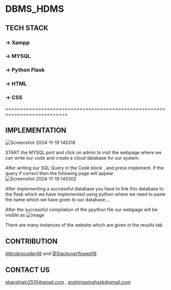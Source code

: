# DBMS_HDMS

## TECH STACK
### -> Xampp 
### -> MYSQL
### -> Python Flask

### -> HTML
### -> CSS
===========================================================================

## IMPLEMENTATION
  ![Screenshot 2024-11-19 145318](https://github.com/user-attachments/assets/f2ca9a5c-e9fc-4abf-bb37-c9e6ae0dc9c7)

  START the MYSQL port and click on admin to visit the webpage where we can write our code and create a cloud database for our system.
  
  
  After writing our SQL Query in the Code block , and press implement. If the query if correct then the following page will appear.
  ![Screenshot 2024-11-19 145302](https://github.com/user-attachments/assets/fedaa739-2c79-4176-a798-39dd929c2a11)

  
  After implementing a successful database you have to link this database to the flask which we have implemented using python
  where we need to paste the name which we have given to our database....

  After the successful compilation of the ppython file our webpage will be visible as
  ![image](https://github.com/user-attachments/assets/6b45bc91-d07d-412b-b305-88aa4d4c16e3)

  There are many instances of the website which are given in the results tab


 




## CONTRIBUTION
[@brobrocoder48](https://github.com/brobrocoder48) and
[@Stackoverflowed18](https://github.com/stackoverflowed18)
## CONTACT US
ekanshjain2510@gmail.com , anshimasinghask@gmail.com
